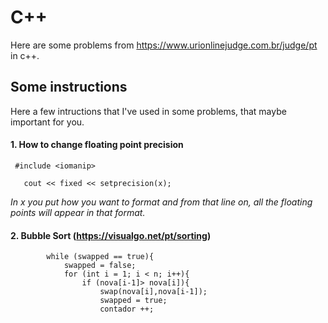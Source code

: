 # C++
Here are some problems from https://www.urionlinejudge.com.br/judge/pt in c++.


## Some instructions

Here a few intructions that I've used in some problems, that maybe important for you.

#### 1. How to change floating point precision

```
 #include <iomanip>

   cout << fixed << setprecision(x);
```
  
_In x you put how you want to format and from that line on, all the floating points will appear in that format._


#### 2. Bubble Sort  (https://visualgo.net/pt/sorting)

```
        while (swapped == true){
            swapped = false;
            for (int i = 1; i < n; i++){
                if (nova[i-1]> nova[i]){
                    swap(nova[i],nova[i-1]);
                    swapped = true;
                    contador ++;
 ```
